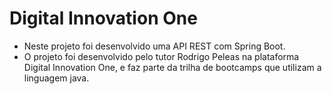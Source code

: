 # Digital Innovation One

* Neste projeto foi desenvolvido uma API REST com Spring Boot.
* O projeto foi desenvolvido pelo tutor Rodrigo Peleas na plataforma Digital Innovation One, e faz parte da trilha de bootcamps que utilizam a linguagem java.
